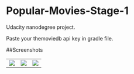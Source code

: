 # Popular-Movies-Stage-1
Udacity nanodegree project.

Paste your themoviedb api key in gradle file.

##Screenshots
<table>
  <tr>
    <td><img src="https://raw.githubusercontent.com/pa1pal/Popular-Movies-Stage-1/master/app/Screenshots/popularmovies1_framed.png"></td>
    <td><img src="https://raw.githubusercontent.com/pa1pal/Popular-Movies-Stage-1/master/app/Screenshots/popularmovies2_framed.png"></td>
    <td><img src="https://raw.githubusercontent.com/pa1pal/Popular-Movies-Stage-1/master/app/Screenshots/popularmovies3_framed.png"></td>
  </tr>
</table>
